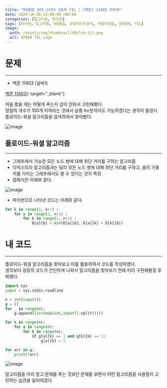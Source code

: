 ```yaml
---
title: "99클럽 코테 스터디 1일차 TIL | [백준] 11403 파이썬"
date: 2024-10-28 23:00:00 +09:00
categories: [알고리즘, 파이썬]
tags: [파이썬, 알고리즘, 99클럽, 코딩테스트준비, 개발자취업, 항해99, TIL]
image:
  path: /assets/img/thumbnail/99club-til.png
  alt: 항해99 TIL Logo
---
```

# 문제
---
- 백준 11403 (실버1)

[백준 11403](https://www.acmicpc.net/problem/11403){: target="_blank"}

처음 봤을 때는 어떻게 푸는지 감이 안와서 고민해봤다.   
정점의 개수가 100개 이하라는 것에서 삼중 for문까지도 가능하겠다는 생각이 들었다.   
플로이드-워셜 알고리즘을 검색하여서 찾아봤다.  

![image](https://github.com/user-attachments/assets/23f85b69-46d6-4ebb-a5e4-37ee34aba184)

## 플로이드-워셜 알고리즘
---
- 그래프에서 가능한 모든 노드 쌍에 대해 최단 거리를 구하는 알고리즘
- 다익스트라 알고리즘과는 달리 모든 노드 쌍에 대해 최단 거리를 구하고, 음의 가중치를 가지는 그래프에서도 쓸 수 있다는 것이 특징
- 점화식은 아래와 같다.

![image](https://github.com/user-attachments/assets/ea2f3531-ec8f-4e65-89e0-963b78a4b9ba)

- 파이썬으로 나타낸 코드는 아래와 같다.

```python
for k in range(1, n+1) :
    for a in range(1, n+1) :
        for b in range(1, n+1) :
            D[a][b] = min(D[a][b], D[a][k] + D[k][b])
```

# 내 코드
---
플로이드-워셜 알고리즘을 찾아보고 이를 활용하여서 코드를 작성하였다.   
생각보다 굉장히 코드가 간단하게 나와서 알고리즘을 찾아보기 전에 미리 구현해볼걸 후회했다.   
```python
import sys
input = sys.stdin.readline

n = int(input())
g = []
for _ in range(n):
    g.append(list(map(int,input().split())))

for k in range(n):
    for a in range(n):
        for b in range(n):
            if g[a][k] == 1 and g[k][b] == 1:
                g[a][b] = 1

for arr in g:
    print(*arr)
```

![image](https://github.com/user-attachments/assets/26d22f91-67bd-4c77-b0c1-eada0744814c)

알고리즘을 미리 알고 문제를 푸는 것보단 문제를 보면서 어떤 알고리즘을 사용할지 고민하는 습관을 길러야겠다.   